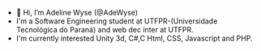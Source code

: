 - 👋 Hi, I’m Adeline Wyse (@AdeWyse)
- I'm a Software Engineering student at UTFPR-(Universidade Tecnológica do Paraná) and web dec inter at UTFPR.
- I'm currently interested Unity 3d, C#,C Html, CSS, Javascript and PHP.


<!---
AdeWyse/AdeWyse is a ✨ special ✨ repository because its `README.md` (this file) appears on your GitHub profile.
You can click the Preview link to take a look at your changes.
--->
